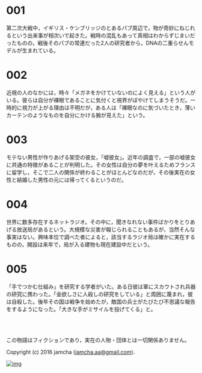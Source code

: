 # 001

第二次大戦中，イギリス・ケンブリッジのとあるパブ周辺で，物が奇妙にねじれるという出来事が相次いで起きた。戦時の混乱もあって真相はわからずじまいだったものの，戦後そのパブの常連だった2人の研究者から，DNAの二重らせんモデルが生まれている。  

# 002

近視の人のなかには，時々「メガネをかけていないのによく見える」という人がいる。彼らは自分が裸眼であることに気付くと視界がぼやけてしまうそうだ。一時的に視力が上がる理由は不明だが，ある人は「裸眼なのに気づいたとき，薄いカーテンのようなものを自分にかける腕が見えた」という。  

# 003

モテない男性が作りあげる架空の彼女，「嘘彼女」。近年の調査で，一部の嘘彼女に共通の特徴があることが判明した。その女性は自分の夢を叶えるためフランスに留学し，そこで二人の関係が終わることがほとんどなのだが，その後実在の女性と結婚した男性の元には帰ってくるというのだ。  

# 004

世界に数多存在するネットラジオ。その中に，聞きなれない事件ばかりをとりあげる放送局があるという。大規模な災害が報じられることもあるが，当然そんな事実はない。興味本位で調べた者によると，該当するラジオ局は確かに実在するものの，開設は来年で，局が入る建物も現在建設中だという。  

# 005

「手でつかむ仕組み」を研究する学者がいた。ある日彼は軍にスカウトされ兵器の研究に携わった。「金欲しさに人殺しの研究をしている」と周囲に蔑まれ，彼は自殺した。後年その国は戦争を始めたが，敵国の兵士がたびたび不思議な報告をするようになった。「大きな手がミサイルを投げてくる」と。  

<br>  
<br>  

この物語はフィクションであり，実在の人物・団体とは一切関係ありません。  

Copyright (c) 2016 jamcha (jamcha.aa@gmail.com).  

[![img](http://i.creativecommons.org/l/by-nc-sa/4.0/88x31.png)](http://creativecommons.org/licenses/by-nc-sa/4.0/deed)